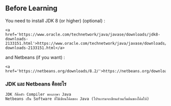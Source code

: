 ## Before Learning
You need to install JDK 8 (or higher) (optional) :
```
<a href='https://www.oracle.com/technetwork/java/javase/downloads/jdk8-downloads-2133151.html'>https://www.oracle.com/technetwork/java/javase/downloads/jdk8-downloads-2133151.html</a>
```
and Netbeans (if you want) :
```
<a href='https://netbeans.org/downloads/8.2/'>https://netbeans.org/downloads/8.2/</a>
```
### JDK และ Netbeans คืออะไร
```
JDK ก็คือตัว Compiler ของภาษา Java
Netbeans เป็น Software ที่ใช้เขียนโค้ดของ Java (โปรแกรมจะเขียนส่วนเริ่มต้นของโค้ดให้)
```
